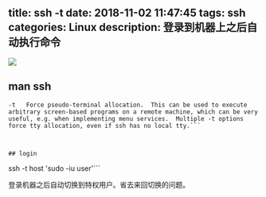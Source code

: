 title: ssh -t 
date: 2018-11-02 11:47:45
tags: ssh 
categories: Linux
description: 登录到机器上之后自动执行命令
---

![](/upload/image/ssh.png)
##  man ssh 
```
-t   Force pseudo-terminal allocation.  This can be used to execute arbitrary screen-based programs on a remote machine, which can be very useful, e.g. when implementing menu services.  Multiple -t options force tty allocation, even if ssh has no local tty.```

 

## login
```
ssh -t host 'sudo -iu user'```


登录机器之后自动切换到特权用户。省去来回切换的问题。